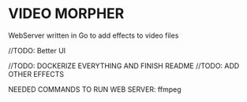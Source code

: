 # VIDEO MORPHER
WebServer written in Go to add effects to video files

//TODO: Better UI

//TODO: DOCKERIZE EVERYTHING AND FINISH README
//TODO: ADD OTHER EFFECTS

NEEDED COMMANDS TO RUN WEB SERVER:
ffmpeg
